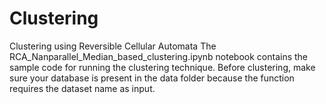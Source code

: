 # Clustering
Clustering using Reversible Cellular Automata
The RCA_Nanparallel_Median_based_clustering.ipynb notebook contains the sample code for running the clustering technique.
Before clustering, make sure your database is present in the data folder because the function requires the dataset name as input.
